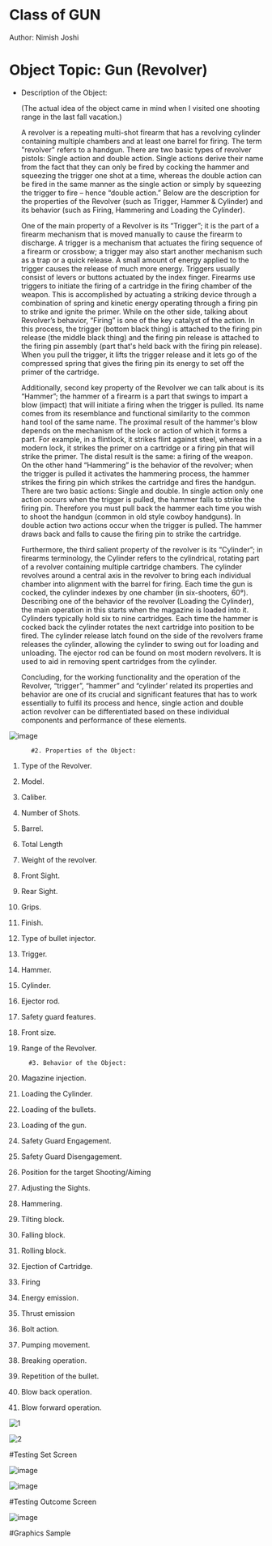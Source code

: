 # Class of GUN
Author: Nimish Joshi 

# Object Topic:  Gun (Revolver)

* Description of the Object:

  (The actual idea of the object came in mind when I visited one shooting range in the last fall vacation.) 
  
  A revolver is a repeating multi-shot firearm that has a revolving cylinder containing multiple chambers and at least one barrel for firing. The term "revolver" refers to a handgun. There are two basic types of revolver pistols: Single action and double action. Single actions derive their name from the fact that they can only be fired by cocking the hammer and squeezing the trigger one shot at a time, whereas the double action can be fired in the same manner as the single action or simply by squeezing the trigger to fire – hence “double action.” Below are the description for the properties of the Revolver (such as Trigger, Hammer & Cylinder) and its behavior (such as Firing, Hammering and Loading the Cylinder).

  One of the main property of a Revolver is its “Trigger”; it is the part of a firearm mechanism that is moved manually to cause the firearm to discharge. A trigger is a mechanism that actuates the firing sequence of a firearm or crossbow; a trigger may also start another mechanism such as a trap or a quick release. A small amount of energy applied to the trigger causes the release of much more energy. Triggers usually consist of levers or buttons actuated by the index finger. Firearms use triggers to initiate the firing of a cartridge in the firing chamber of the weapon. This is accomplished by actuating a striking device through a combination of spring and kinetic energy operating through a firing pin to strike and ignite the primer. While on the other side, talking about Revolver’s behavior, “Firing” is one of the key catalyst of the action. In this process, the trigger (bottom black thing) is attached to the firing pin release (the middle black thing) and the firing pin release is attached to the firing pin assembly (part that's held back with the firing pin release). When you pull the trigger, it lifts the trigger release and it lets go of the compressed spring that gives the firing pin its energy to set off the primer of the cartridge.

  Additionally, second key property of the Revolver we can talk about is its “Hammer”; the hammer of a firearm is a part that swings to impart a blow (impact) that will initiate a firing when the trigger is pulled. Its name comes from its resemblance and functional similarity to the common hand tool of the same name. The proximal result of the hammer's blow depends on the mechanism of the lock or action of which it forms a part. For example, in a flintlock, it strikes flint against steel, whereas in a modern lock, it strikes the primer on a cartridge or a firing pin that will strike the primer. The distal result is the same: a firing of the weapon. On the other hand “Hammering” is the behavior of the revolver; when the trigger is pulled it activates the hammering process, the hammer strikes the firing pin which strikes the cartridge and fires the handgun.  There are two basic actions: Single and double. In single action only one action occurs when the trigger is pulled, the hammer falls to strike the firing pin. Therefore you must pull back the hammer each time you wish to shoot the handgun (common in old style cowboy handguns). In double action two actions occur when the trigger is pulled. The hammer draws back and falls to cause the firing pin to strike the cartridge.
  
  Furthermore, the third salient property of the revolver is its “Cylinder”; in firearms terminology, the Cylinder refers to the cylindrical, rotating part of a revolver containing multiple cartridge chambers. The cylinder revolves around a central axis in the revolver to bring each individual chamber into alignment with the barrel for firing. Each time the gun is cocked, the cylinder indexes by one chamber (in six-shooters, 60°). Describing one of the behavior of the revolver (Loading the Cylinder), the main operation in this starts when the magazine is loaded into it. Cylinders typically hold six to nine cartridges. Each time the hammer is cocked back the cylinder rotates the next cartridge into position to be fired. The cylinder release latch found on the side of the revolvers frame releases the cylinder, allowing the cylinder to swing out for loading and unloading. The ejector rod can be found on most modern revolvers. It is used to aid in removing spent cartridges from the cylinder.
  
  Concluding, for the working functionality and the operation of the Revolver, “trigger”, “hammer” and “cylinder’ related its properties and behavior are one of its crucial and significant features that has to work essentially to fulfil its process and hence, single action and double action revolver can be differentiated based on these individual components and performance of these elements.

![image](https://cloud.githubusercontent.com/assets/14539985/14229932/5cc54cd8-f90a-11e5-9aca-c2fae90d3b3c.png)

          #2. Properties of the Object:
          
1.	Type of the Revolver.
2.	Model.
3.	Caliber.
4.	Number of Shots.
5.	Barrel.
6.	Total Length
7.	Weight of the revolver.
8.	Front Sight.
9.	Rear Sight.
10.	Grips.
11.	Finish.
12.	Type of bullet injector.
13.	Trigger.
14.	Hammer.
15.	Cylinder.
16.	Ejector rod.
17.	Safety guard features.
18.	Front size.
19.	Range of the Revolver.


          #3. Behavior of the Object:

1.	Magazine injection.
2.	Loading the Cylinder.
3.	Loading of the bullets.
4.	Loading of the gun.
5.	Safety Guard Engagement.
6.	Safety Guard Disengagement.
7.	Position for the target Shooting/Aiming
8.	Adjusting the Sights.
9.	Hammering.
10.	Tilting block.
11.	Falling block.
12.	Rolling block.
13.	Ejection of Cartridge.
14.	Firing
15.	Energy emission.
16.	Thrust emission
17.	Bolt action.
18.	Pumping movement.
19.	Breaking operation.
20.	Repetition of the bullet.
21.	Blow back operation.
22.	Blow forward operation.


![1](https://cloud.githubusercontent.com/assets/14539985/14230044/471125f2-f90e-11e5-9fe6-1d1eadcbb97e.png)


![2](https://cloud.githubusercontent.com/assets/14539985/14230045/47141ce4-f90e-11e5-946c-80549d9d7008.png)


#Testing Set Screen

![image](https://cloud.githubusercontent.com/assets/14539985/14230051/90660bb4-f90e-11e5-850a-425d1f8f87b8.png)


![image](https://cloud.githubusercontent.com/assets/14539985/14230052/96cbc6ba-f90e-11e5-9b23-6106159e4ee7.png)


#Testing Outcome Screen

![image](https://cloud.githubusercontent.com/assets/14539985/14230055/ad8e2442-f90e-11e5-8e5b-f62ed0a698d5.png)

#Graphics Sample


